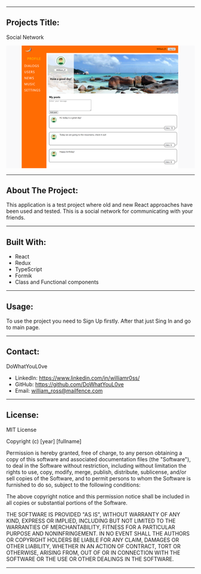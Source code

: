 <hr/>

## Projects Title:

Social Network

![Project](src/images/project.PNG)

<hr/>

## About The Project:

This application is a test project where old and new React approaches have been used and tested. This is a social network for communicating with your friends.

<hr/>

## Built With:

- React
- Redux
- TypeScript
- Formik
- Class and Functional components

<hr/>

## Usage:

To use the project you need to Sign Up firstly. After that just Sing In and go to main page.

<hr/>

## Contact:

DoWhatYouL0ve

- LinkedIn: https://www.linkedin.com/in/williamr0ss/
- GitHub: https://github.com/DoWhatYouL0ve
- Email: william_ross@mailfence.com

<hr/>

## License:

MIT License

Copyright (c) [year] [fullname]

Permission is hereby granted, free of charge, to any person obtaining a copy
of this software and associated documentation files (the "Software"), to deal
in the Software without restriction, including without limitation the rights
to use, copy, modify, merge, publish, distribute, sublicense, and/or sell
copies of the Software, and to permit persons to whom the Software is
furnished to do so, subject to the following conditions:

The above copyright notice and this permission notice shall be included in all
copies or substantial portions of the Software.

THE SOFTWARE IS PROVIDED "AS IS", WITHOUT WARRANTY OF ANY KIND, EXPRESS OR
IMPLIED, INCLUDING BUT NOT LIMITED TO THE WARRANTIES OF MERCHANTABILITY,
FITNESS FOR A PARTICULAR PURPOSE AND NONINFRINGEMENT. IN NO EVENT SHALL THE
AUTHORS OR COPYRIGHT HOLDERS BE LIABLE FOR ANY CLAIM, DAMAGES OR OTHER
LIABILITY, WHETHER IN AN ACTION OF CONTRACT, TORT OR OTHERWISE, ARISING FROM,
OUT OF OR IN CONNECTION WITH THE SOFTWARE OR THE USE OR OTHER DEALINGS IN THE
SOFTWARE.

<hr/>
